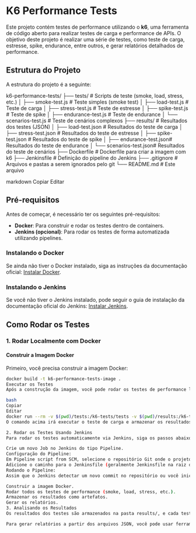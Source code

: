 # K6 Performance Tests

Este projeto contém testes de performance utilizando o **k6**, uma ferramenta de código aberto para realizar testes de carga e performance de APIs. O objetivo deste projeto é realizar uma série de testes, como teste de carga, estresse, spike, endurance, entre outros, e gerar relatórios detalhados de performance.

## Estrutura do Projeto

A estrutura do projeto é a seguinte:

k6-performance-tests/ ├── tests/ # Scripts de teste (smoke, load, stress, etc.) │ ├── smoke-test.js # Teste simples (smoke test) │ ├── load-test.js # Teste de carga │ ├── stress-test.js # Teste de estresse │ ├── spike-test.js # Teste de spike │ ├── endurance-test.js # Teste de endurance │ └── scenarios-test.js # Teste de cenários complexos ├── results/ # Resultados dos testes (JSON) │ ├── load-test.json # Resultados do teste de carga │ ├── stress-test.json # Resultados do teste de estresse │ ├── spike-test.json # Resultados do teste de spike │ ├── endurance-test.json# Resultados do teste de endurance │ └── scenarios-test.json# Resultados do teste de cenários ├── Dockerfile # Dockerfile para criar a imagem com k6 ├── Jenkinsfile # Definição do pipeline do Jenkins ├── .gitignore # Arquivos e pastas a serem ignorados pelo git └── README.md # Este arquivo

markdown
Copiar
Editar

## Pré-requisitos

Antes de começar, é necessário ter os seguintes pré-requisitos:

- **Docker**: Para construir e rodar os testes dentro de containers.
- **Jenkins (opcional)**: Para rodar os testes de forma automatizada utilizando pipelines.

### Instalando o Docker

Se ainda não tiver o Docker instalado, siga as instruções da documentação oficial: [Instalar Docker](https://docs.docker.com/get-docker/).

### Instalando o Jenkins

Se você não tiver o Jenkins instalado, pode seguir o guia de instalação da documentação oficial do Jenkins: [Instalar Jenkins](https://www.jenkins.io/doc/book/installing/).

## Como Rodar os Testes

### 1. Rodar Localmente com Docker

#### Construir a Imagem Docker

Primeiro, você precisa construir a imagem Docker:

```bash
docker build -t k6-performance-tests-image .
Executar os Testes
Após a construção da imagem, você pode rodar os testes de performance localmente. Por exemplo, para rodar o teste de carga:

bash
Copiar
Editar
docker run --rm -v $(pwd)/tests:/k6-tests/tests -v $(pwd)/results:/k6-tests/results k6-performance-tests-image k6 run /k6-tests/tests/load-test.js
O comando acima irá executar o teste de carga e armazenar os resultados em results/load-test.json.

2. Rodar os Testes Usando Jenkins
Para rodar os testes automaticamente via Jenkins, siga os passos abaixo:

Crie um novo Job no Jenkins do tipo Pipeline.
Configuração do Pipeline:
Em Pipeline script from SCM, selecione o repositório Git onde o projeto está hospedado.
Adicione o caminho para o Jenkinsfile (geralmente Jenkinsfile na raiz do repositório).
Rodando o Pipeline:
Assim que o Jenkins detectar um novo commit no repositório ou você iniciar a execução manualmente, ele irá:

Construir a imagem Docker.
Rodar todos os testes de performance (smoke, load, stress, etc.).
Armazenar os resultados como artefatos.
Gerar os relatórios.
3. Analisando os Resultados
Os resultados dos testes são armazenados na pasta results/, e cada teste gera um arquivo JSON correspondente. O Jenkins pode ser configurado para armazenar esses resultados como artefatos e permitir o download.

Para gerar relatórios a partir dos arquivos JSON, você pode usar ferramentas como k6-reporter ou criar seus próprios scripts para análise e visualização.


